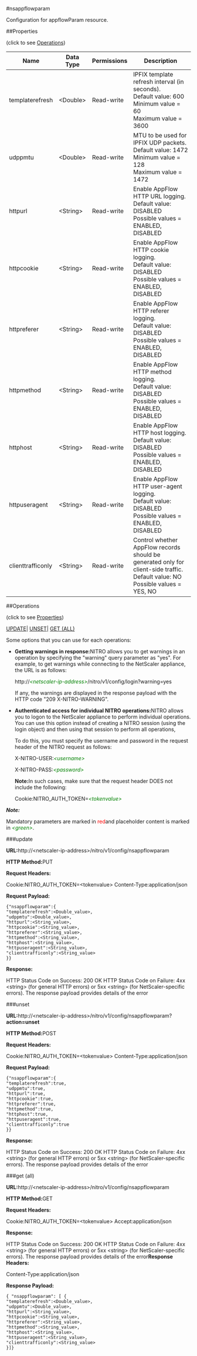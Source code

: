 #nsappflowparam

Configuration for appflowParam resource.


##Properties 
<span>(click to see [Operations](#opera))</span>


<table><thead><tr><th>Name</th><th>Data Type</th><th>Permissions</th><th>Description</th></tr></thead><tbody><tr><td>templaterefresh</td><td>&lt;Double></td><td>Read-write</td><td>IPFIX template refresh interval (in seconds).<br>Default value: 600<br>Minimum value = 60<br>Maximum value = 3600</td></tr><tr><td>udppmtu</td><td>&lt;Double></td><td>Read-write</td><td>MTU to be used for IPFIX UDP packets.<br>Default value: 1472<br>Minimum value = 128<br>Maximum value = 1472</td></tr><tr><td>httpurl</td><td>&lt;String></td><td>Read-write</td><td>Enable AppFlow HTTP URL logging.<br>Default value: DISABLED<br>Possible values = ENABLED, DISABLED</td></tr><tr><td>httpcookie</td><td>&lt;String></td><td>Read-write</td><td>Enable AppFlow HTTP cookie logging.<br>Default value: DISABLED<br>Possible values = ENABLED, DISABLED</td></tr><tr><td>httpreferer</td><td>&lt;String></td><td>Read-write</td><td>Enable AppFlow HTTP referer logging.<br>Default value: DISABLED<br>Possible values = ENABLED, DISABLED</td></tr><tr><td>httpmethod</td><td>&lt;String></td><td>Read-write</td><td>Enable AppFlow HTTP method logging.<br>Default value: DISABLED<br>Possible values = ENABLED, DISABLED</td></tr><tr><td>httphost</td><td>&lt;String></td><td>Read-write</td><td>Enable AppFlow HTTP host logging.<br>Default value: DISABLED<br>Possible values = ENABLED, DISABLED</td></tr><tr><td>httpuseragent</td><td>&lt;String></td><td>Read-write</td><td>Enable AppFlow HTTP user-agent logging.<br>Default value: DISABLED<br>Possible values = ENABLED, DISABLED</td></tr><tr><td>clienttrafficonly</td><td>&lt;String></td><td>Read-write</td><td>Control whether AppFlow records should be generated only for client-side traffic.<br>Default value: NO<br>Possible values = YES, NO</td></tr></tbody></table>
##Operations 
<span>(click to see [Properties](#prope))</span>


[UPDATE](#u)| [UNSET](#)| [GET (ALL)](#ge)


Some options that you can use for each operations:
<ul><li><p><b>Getting warnings in response:</b>NITRO allows you to get warnings in an operation by specifying the "warning" query parameter as "yes". For example, to get warnings while connecting to the NetScaler appliance, the URL is as follows:</p><p>http://<span style="color:green;font-style:italic;">&lt;netscaler-ip-address&gt;</span>/nitro/v1/config/login?warning=yes</p><p>If any, the warnings are displayed in the response payload with the HTTP code "209 X-NITRO-WARNING".</p></li><li><p><b>Authenticated access for individual NITRO operations:</b>NITRO allows you to logon to the NetScaler appliance to perform individual operations. You can use this option instead of creating a NITRO session (using the login object) and then using that session to perform all operations,</p><p>To do this, you must specify the username and password in the request header of the NITRO request as follows:</p><p>X-NITRO-USER:<span style="color:green;font-style:italic;">&lt;username&gt;</span></p><p>X-NITRO-PASS:<span style="color:green;font-style:italic;">&lt;password&gt;</span></p><p><b>Note:</b>In such cases, make sure that the request header DOES not include the following:</p><p>Cookie:NITRO_AUTH_TOKEN=<span style="color:green;font-style:italic;">&lt;tokenvalue&gt;</span></p></li></ul>



***Note:*** 
Mandatory parameters are marked in <span style="color:#FF0000;">red</span>and placeholder content is marked in <span style="color:green;font-style:italic">&lt;green&gt;</span>.

###update



<b>URL:</b>http://&lt;netscaler-ip-address&gt;/nitro/v1/config/nsappflowparam
<b>HTTP Method:</b>PUT
<b>Request Headers:</b>

Cookie:NITRO_AUTH_TOKEN=&lt;tokenvalue&gt;Content-Type:application/json

<b>Request Payload: </b>```{"nsappflowparam":{"templaterefresh":<Double_value>,"udppmtu":<Double_value>,"httpurl":<String_value>,"httpcookie":<String_value>,"httpreferer":<String_value>,"httpmethod":<String_value>,"httphost":<String_value>,"httpuseragent":<String_value>,"clienttrafficonly":<String_value>}}```
<b>Response:</b>
HTTP Status Code on Success: 200 OKHTTP Status Code on Failure: 4xx &lt;string&gt; (for general HTTP errors) or 5xx &lt;string&gt; (for NetScaler-specific errors). The response payload provides details of the error


###unset



<b>URL:</b>http://&lt;netscaler-ip-address&gt;/nitro/v1/config/nsappflowparam?<b>action=unset</b>
<b>HTTP Method:</b>POST
<b>Request Headers:</b>

Cookie:NITRO_AUTH_TOKEN=&lt;tokenvalue&gt;Content-Type:application/json

<b>Request Payload: </b>```{"nsappflowparam":{"templaterefresh":true,"udppmtu":true,"httpurl":true,"httpcookie":true,"httpreferer":true,"httpmethod":true,"httphost":true,"httpuseragent":true,"clienttrafficonly":true}}```
<b>Response:</b>
HTTP Status Code on Success: 200 OKHTTP Status Code on Failure: 4xx &lt;string&gt; (for general HTTP errors) or 5xx &lt;string&gt; (for NetScaler-specific errors). The response payload provides details of the error


###get (all)



<b>URL:</b>http://&lt;netscaler-ip-address&gt;/nitro/v1/config/nsappflowparam
<b>HTTP Method:</b>GET
<b>Request Headers:</b>

Cookie:NITRO_AUTH_TOKEN=&lt;tokenvalue&gt;Accept:application/json

<b>Response:</b>
HTTP Status Code on Success: 200 OKHTTP Status Code on Failure: 4xx &lt;string&gt; (for general HTTP errors) or 5xx &lt;string&gt; (for NetScaler-specific errors). The response payload provides details of the error<b>Response Headers:</b>

Content-Type:application/json

<b>Response Payload: </b>```{ "nsappflowparam": [ {"templaterefresh":<Double_value>,"udppmtu":<Double_value>,"httpurl":<String_value>,"httpcookie":<String_value>,"httpreferer":<String_value>,"httpmethod":<String_value>,"httphost":<String_value>,"httpuseragent":<String_value>,"clienttrafficonly":<String_value>}]}```



